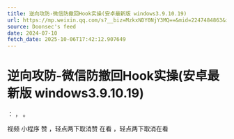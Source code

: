 ```yaml
---
title: 逆向攻防-微信防撤回Hook实操(安卓最新版 windows3.9.10.19)
url: https://mp.weixin.qq.com/s?__biz=MzkxNDY0NjY3MQ==&mid=2247484863&idx=1&sn=08d0b48625159255da2d30474e13536f
source: Doonsec's feed
date: 2024-07-10
fetch_date: 2025-10-06T17:42:12.907649
---
```


# 逆向攻防-微信防撤回Hook实操(安卓最新版 windows3.9.10.19)

：
，
。

视频
小程序
赞
，轻点两下取消赞
在看
，轻点两下取消在看